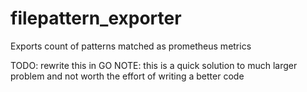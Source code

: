 # filepattern_exporter

Exports count of patterns matched as prometheus metrics

TODO: rewrite this in GO
NOTE: this is a quick solution to much larger problem and not worth the effort of writing a better code